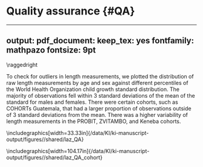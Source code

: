 # Quality assurance {#QA}

---
output:
  pdf_document:
    keep_tex: yes
fontfamily: mathpazo
fontsize: 9pt
---

\raggedright

To check for outliers in length measurements, we plotted the distribution of raw length measurements by age and sex against different percentiles of the World Health Organization child growth standard distribution. The majority of observations fell within 3 standard deviations of the mean of the standard for males and females. There were certain cohorts, such as COHORTs Guatemala, that had a larger proportion of observations outside of 3 standard deviations from the mean. There was a higher variability of length measurements in the PROBIT, ZVITAMBO, and Keneba cohorts.  




\includegraphics[width=33.33in]{/data/KI/ki-manuscript-output/figures//shared/laz_QA} 



\includegraphics[width=104.17in]{/data/KI/ki-manuscript-output/figures//shared/laz_QA_cohort} 

